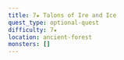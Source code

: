 ```yaml
---
title: 7★ Talons of Ire and Ice
quest_type: optional-quest
difficulty: 7★
location: ancient-forest
monsters: []
---
```

